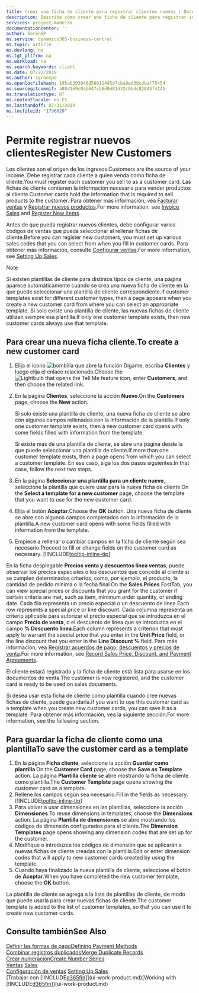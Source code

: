 ```yaml
---
title: Crear una ficha de cliente para registrar clientes nuevos | Documentos de Microsoft
description: Describe cómo crear una ficha de cliente para registrar información acerca de cada cliente nuevo o existente a los que venda productos.
services: project-madeira
documentationcenter: ''
author: SorenGP
ms.service: dynamics365-business-central
ms.topic: article
ms.devlang: na
ms.tgt_pltfrm: na
ms.workload: na
ms.search.keywords: client
ms.date: 07/22/2019
ms.author: sgroespe
ms.openlocfilehash: 195ab393046d56611445d7cba9ed39cdbaf75454
ms.sourcegitcommit: a88d1e9c0ab647cb8d9d81d32c0bdc82843f4145
ms.translationtype: HT
ms.contentlocale: es-ES
ms.lasthandoff: 07/31/2019
ms.locfileid: "1796820"
---
```

# <a name="register-new-customers"></a><span data-ttu-id="4d2c7-103">Permite registrar nuevos clientes</span><span class="sxs-lookup"><span data-stu-id="4d2c7-103">Register New Customers</span></span>
<span data-ttu-id="4d2c7-104">Los clientes son el origen de los ingresos.</span><span class="sxs-lookup"><span data-stu-id="4d2c7-104">Customers are the source of your income.</span></span> <span data-ttu-id="4d2c7-105">Debe registrar cada cliente a quien venda como ficha de cliente.</span><span class="sxs-lookup"><span data-stu-id="4d2c7-105">You must register each customer you sell to as a customer card.</span></span> <span data-ttu-id="4d2c7-106">Las fichas de cliente contienen la información necesaria para vender productos al cliente.</span><span class="sxs-lookup"><span data-stu-id="4d2c7-106">Customer cards hold the information that is required to sell products to the customer.</span></span> <span data-ttu-id="4d2c7-107">Para obtener más información, vea [Facturar ventas](sales-how-invoice-sales.md) y [Registrar nuevos productos](inventory-how-register-new-items.md).</span><span class="sxs-lookup"><span data-stu-id="4d2c7-107">For more information, see [Invoice Sales](sales-how-invoice-sales.md) and [Register New Items](inventory-how-register-new-items.md).</span></span>  

<span data-ttu-id="4d2c7-108">Antes de que pueda registrar nuevos clientes, debe configurar varios códigos de ventas que pueda seleccionar al rellenar fichas de cliente.</span><span class="sxs-lookup"><span data-stu-id="4d2c7-108">Before you can register new customers, you must set up various sales codes that you can select from when you fill in customer cards.</span></span> <span data-ttu-id="4d2c7-109">Para obtener más información, consulte [Configurar ventas](sales-setup-sales.md).</span><span class="sxs-lookup"><span data-stu-id="4d2c7-109">For more information, see [Setting Up Sales](sales-setup-sales.md).</span></span>

> [!NOTE]  
>   <span data-ttu-id="4d2c7-110">Si existen plantillas de cliente para distintos tipos de cliente, una página aparece automáticamente cuando se crea una nueva ficha de cliente en la que puede seleccionar una plantilla de cliente correspondiente.</span><span class="sxs-lookup"><span data-stu-id="4d2c7-110">If customer templates exist for different customer types, then a page appears when you create a new customer card from where you can select an appropriate template.</span></span> <span data-ttu-id="4d2c7-111">Si solo existe una plantilla de cliente, las nuevas fichas de cliente utilizan siempre esa plantilla.</span><span class="sxs-lookup"><span data-stu-id="4d2c7-111">If only one customer template exists, then new customer cards always use that template.</span></span>

## <a name="to-create-a-new-customer-card"></a><span data-ttu-id="4d2c7-112">Para crear una nueva ficha cliente.</span><span class="sxs-lookup"><span data-stu-id="4d2c7-112">To create a new customer card</span></span>
1. <span data-ttu-id="4d2c7-113">Elija el icono ![bombilla que abre la función Dígame](media/ui-search/search_small.png "Dígame que desea hacer"), escriba **Clientes** y luego elija el enlace relacionado.</span><span class="sxs-lookup"><span data-stu-id="4d2c7-113">Choose the ![Lightbulb that opens the Tell Me feature](media/ui-search/search_small.png "Tell me what you want to do") icon, enter **Customers**, and then choose the related link.</span></span>  
2. <span data-ttu-id="4d2c7-114">En la página **Clientes**, seleccione la acción **Nuevo**.</span><span class="sxs-lookup"><span data-stu-id="4d2c7-114">On the **Customers** page, choose the **New** action.</span></span>

    <span data-ttu-id="4d2c7-115">Si solo existe una plantilla de cliente, una nueva ficha de cliente se abre con algunos campos rellenados con la información de la plantilla.</span><span class="sxs-lookup"><span data-stu-id="4d2c7-115">If only one customer template exists, then a new customer card opens with some fields filled with information from the template.</span></span>

    <span data-ttu-id="4d2c7-116">Si existe más de una plantilla de cliente, se abre una página desde la que puede seleccionar una plantilla de cliente.</span><span class="sxs-lookup"><span data-stu-id="4d2c7-116">If more than one customer template exists, then a page opens from which you can select a customer template.</span></span> <span data-ttu-id="4d2c7-117">En ese caso, siga los dos pasos siguientes.</span><span class="sxs-lookup"><span data-stu-id="4d2c7-117">In that case, follow the next two steps.</span></span>
3. <span data-ttu-id="4d2c7-118">En la página **Seleccionar una plantilla para un cliente nuevo**, seleccione la plantilla que quiere usar para la nueva ficha de cliente.</span><span class="sxs-lookup"><span data-stu-id="4d2c7-118">On the **Select a template for a new customer** page, choose the template that you want to use for the new customer card.</span></span>
4. <span data-ttu-id="4d2c7-119">Elija el botón **Aceptar**.</span><span class="sxs-lookup"><span data-stu-id="4d2c7-119">Choose the **OK** button.</span></span> <span data-ttu-id="4d2c7-120">Una nueva ficha de cliente se abre con algunos campos completados con la información de la plantilla.</span><span class="sxs-lookup"><span data-stu-id="4d2c7-120">A new customer card opens with some fields filled with information from the template.</span></span>  
5. <span data-ttu-id="4d2c7-121">Empiece a rellenar o cambiar campos en la ficha de cliente según sea necesario.</span><span class="sxs-lookup"><span data-stu-id="4d2c7-121">Proceed to fill or change fields on the customer card as necessary.</span></span> [!INCLUDE[tooltip-inline-tip](includes/tooltip-inline-tip_md.md)]

<span data-ttu-id="4d2c7-122">En la ficha desplegable **Precios venta y descuentos línea ventas**, puede observar los precios especiales o los descuentos que concede al cliente si se cumplen determinados criterios, como, por ejemplo, el producto, la cantidad de pedido mínima o la fecha final.</span><span class="sxs-lookup"><span data-stu-id="4d2c7-122">On the **Sales Prices** FastTab, you can view special prices or discounts that you grant for the customer if certain criteria are met, such as item, minimum order quantity, or ending date.</span></span> <span data-ttu-id="4d2c7-123">Cada fila representa un precio especial o un descuento de línea.</span><span class="sxs-lookup"><span data-stu-id="4d2c7-123">Each row represents a special price or line discount.</span></span> <span data-ttu-id="4d2c7-124">Cada columna representa un criterio aplicable para autorizar el precio especial que se introduzca en el campo **Precio de venta**, o el descuento de línea que se introduzca en el campo **% Descuento línea**.</span><span class="sxs-lookup"><span data-stu-id="4d2c7-124">Each column represents a criterion that must apply to warrant the special price that you enter in the **Unit Price** field, or the line discount that you enter in the **Line Discount %** field.</span></span> <span data-ttu-id="4d2c7-125">Para más información, vea [Registrar acuerdos de pago, descuentos y precios de venta](sales-how-record-sales-price-discount-payment-agreements.md).</span><span class="sxs-lookup"><span data-stu-id="4d2c7-125">For more information, see [Record Sales Price, Discount, and Payment Agreements](sales-how-record-sales-price-discount-payment-agreements.md).</span></span>

<span data-ttu-id="4d2c7-126">El cliente estará registrado y la ficha de cliente está lista para usarse en los documentos de venta.</span><span class="sxs-lookup"><span data-stu-id="4d2c7-126">The customer is now registered, and the customer card is ready to be used on sales documents.</span></span>

<span data-ttu-id="4d2c7-127">Si desea usar esta ficha de cliente como plantilla cuando cree nuevas fichas de cliente, puede guardarla.</span><span class="sxs-lookup"><span data-stu-id="4d2c7-127">If you want to use this customer card as a template when you create new customer cards, you can save it as a template.</span></span> <span data-ttu-id="4d2c7-128">Para obtener más información, vea la siguiente sección:</span><span class="sxs-lookup"><span data-stu-id="4d2c7-128">For more information, see the following section.</span></span>

## <a name="to-save-the-customer-card-as-a-template"></a><span data-ttu-id="4d2c7-129">Para guardar la ficha de cliente como una plantilla</span><span class="sxs-lookup"><span data-stu-id="4d2c7-129">To save the customer card as a template</span></span>
1. <span data-ttu-id="4d2c7-130">En la página **Ficha cliente**, seleccione la acción **Guardar como plantilla**.</span><span class="sxs-lookup"><span data-stu-id="4d2c7-130">On the **Customer Card** page, choose the **Save as Template** action.</span></span> <span data-ttu-id="4d2c7-131">La página **Plantilla cliente** se abre mostrando la ficha de cliente como plantilla.</span><span class="sxs-lookup"><span data-stu-id="4d2c7-131">The **Customer Template** page opens showing the customer card as a template.</span></span>
2. <span data-ttu-id="4d2c7-132">Rellene los campos según sea necesario.</span><span class="sxs-lookup"><span data-stu-id="4d2c7-132">Fill in the fields as necessary.</span></span> [!INCLUDE[tooltip-inline-tip](includes/tooltip-inline-tip_md.md)]
3. <span data-ttu-id="4d2c7-133">Para volver a usar dimensiones en las plantillas, seleccione la acción **Dimensiones**.</span><span class="sxs-lookup"><span data-stu-id="4d2c7-133">To reuse dimensions in templates, choose the **Dimensions** action.</span></span> <span data-ttu-id="4d2c7-134">La página **Plantilla de dimensiones** se abre mostrando los códigos de dimensión configurados para el cliente.</span><span class="sxs-lookup"><span data-stu-id="4d2c7-134">The **Dimension Templates** page opens showing any dimension codes that are set up for the customer.</span></span>
4. <span data-ttu-id="4d2c7-135">Modifique o introduzca los códigos de dimensión que se aplicarán a nuevas fichas de cliente creadas con la plantilla.</span><span class="sxs-lookup"><span data-stu-id="4d2c7-135">Edit or enter dimension codes that will apply to new customer cards created by using the template.</span></span>  
5. <span data-ttu-id="4d2c7-136">Cuando haya finalizado la nueva plantilla de cliente, seleccione el botón de **Aceptar**.</span><span class="sxs-lookup"><span data-stu-id="4d2c7-136">When you have completed the new customer template, choose the **OK** button.</span></span>

<span data-ttu-id="4d2c7-137">La plantilla de cliente se agrega a la lista de plantillas de cliente, de modo que puede usarla para crear nuevas fichas de cliente.</span><span class="sxs-lookup"><span data-stu-id="4d2c7-137">The customer template is added to the list of customer templates, so that you can use it to create new customer cards.</span></span>

## <a name="see-also"></a><span data-ttu-id="4d2c7-138">Consulte también</span><span class="sxs-lookup"><span data-stu-id="4d2c7-138">See Also</span></span>
[<span data-ttu-id="4d2c7-139">Definir las formas de pago</span><span class="sxs-lookup"><span data-stu-id="4d2c7-139">Defining Payment Methods</span></span>](finance-payment-methods.md)  
[<span data-ttu-id="4d2c7-140">Combinar registros duplicados</span><span class="sxs-lookup"><span data-stu-id="4d2c7-140">Merge Duplicate Records</span></span>](sales-how-merge-duplicate-records.md)  
[<span data-ttu-id="4d2c7-141">Crear numeración</span><span class="sxs-lookup"><span data-stu-id="4d2c7-141">Create Number Series</span></span>](ui-create-number-series.md)  
<span data-ttu-id="4d2c7-142">[Ventas](sales-manage-sales.md)  </span><span class="sxs-lookup"><span data-stu-id="4d2c7-142">[Sales](sales-manage-sales.md)  </span></span>  
<span data-ttu-id="4d2c7-143">[Configuración de ventas](sales-setup-sales.md)  </span><span class="sxs-lookup"><span data-stu-id="4d2c7-143">[Setting Up Sales](sales-setup-sales.md)  </span></span>  
<span data-ttu-id="4d2c7-144">[Trabajar con [!INCLUDE[d365fin](includes/d365fin_md.md)]](ui-work-product.md)</span><span class="sxs-lookup"><span data-stu-id="4d2c7-144">[Working with [!INCLUDE[d365fin](includes/d365fin_md.md)]](ui-work-product.md)</span></span>
